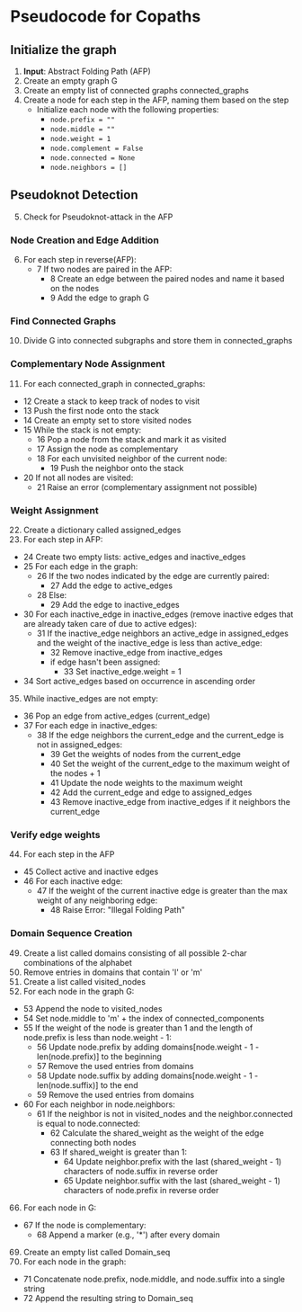 # Pseudocode for Copaths

## Initialize the graph

1. **Input**: Abstract Folding Path (AFP)
2. Create an empty graph G
3. Create an empty list of connected graphs connected_graphs
4. Create a node for each step in the AFP, naming them based on the step
   - Initialize each node with the following properties:
     - `node.prefix = ""`
     - `node.middle = ""`
     - `node.weight = 1`
     - `node.complement = False`
     - `node.connected = None`
     - `node.neighbors = []`

## Pseudoknot Detection

5. Check for Pseudoknot-attack in the AFP

### Node Creation and Edge Addition

6. For each step in reverse(AFP):
   - 7 If two nodes are paired in the AFP:
     - 8 Create an edge between the paired nodes and name it based on the nodes
     - 9 Add the edge to graph G

### Find Connected Graphs

10. Divide G into connected subgraphs and store them in connected_graphs

### Complementary Node Assignment

11. For each connected_graph in connected_graphs:
   - 12 Create a stack to keep track of nodes to visit
   - 13 Push the first node onto the stack
   - 14 Create an empty set to store visited nodes
   - 15 While the stack is not empty:
      - 16 Pop a node from the stack and mark it as visited
      - 17 Assign the node as complementary
      - 18 For each unvisited neighbor of the current node:
        - 19 Push the neighbor onto the stack
   - 20 If not all nodes are visited:
     - 21 Raise an error (complementary assignment not possible)

### Weight Assignment

22. Create a dictionary called assigned_edges
23. For each step in AFP:
   - 24 Create two empty lists: active_edges and inactive_edges
   - 25 For each edge in the graph:
     - 26 If the two nodes indicated by the edge are currently paired:
       - 27 Add the edge to active_edges
     - 28 Else:
       - 29 Add the edge to inactive_edges
   - 30 For each inactive_edge in inactive_edges (remove inactive edges that are already taken care of due to active edges):
     - 31 If the inactive_edge neighbors an active_edge in assigned_edges and the weight of the inactive_edge is less than active_edge:
       - 32 Remove inactive_edge from inactive_edges
       - if edge hasn't been assigned:
          - 33 Set inactive_edge.weight = 1
   - 34 Sort active_edges based on occurrence in ascending order

35. While inactive_edges are not empty:
   - 36 Pop an edge from active_edges (current_edge)
   - 37 For each edge in inactive_edges:
     - 38 If the edge neighbors the current_edge and the current_edge is not in assigned_edges:
       - 39 Get the weights of nodes from the current_edge
       - 40 Set the weight of the current_edge to the maximum weight of the nodes + 1
       - 41 Update the node weights to the maximum weight
       - 42 Add the current_edge and edge to assigned_edges
       - 43 Remove inactive_edge from inactive_edges if it neighbors the current_edge

### Verify edge weights

44.  For each step in the AFP
  - 45 Collect active and inactive edges
  - 46 For each inactive edge:
    - 47 If the weight of the current inactive edge is greater than the max weight of any neighboring edge:
      - 48 Raise Error: "Illegal Folding Path" 

### Domain Sequence Creation

49. Create a list called domains consisting of all possible 2-char combinations of the alphabet
50. Remove entries in domains that contain 'l' or 'm'
51. Create a list called visited_nodes
52. For each node in the graph G:
   - 53 Append the node to visited_nodes
   - 54 Set node.middle to 'm' + the index of connected_components
   - 55 If the weight of the node is greater than 1 and the length of node.prefix is less than node.weight - 1:
     - 56 Update node.prefix by adding domains[node.weight - 1 - len(node.prefix)] to the beginning
     - 57 Remove the used entries from domains
     - 58 Update node.suffix by adding domains[node.weight - 1 - len(node.suffix)] to the end
     - 59 Remove the used entries from domains
   - 60 For each neighbor in node.neighbors:
     - 61 If the neighbor is not in visited_nodes and the neighbor.connected is equal to node.connected:
       - 62 Calculate the shared_weight as the weight of the edge connecting both nodes
       - 63 If shared_weight is greater than 1:
         - 64 Update neighbor.prefix with the last (shared_weight - 1) characters of node.suffix in reverse order
         - 65 Update neighbor.suffix with the last (shared_weight - 1) characters of node.prefix in reverse order

66. For each node in G:
   - 67 If the node is complementary:
     - 68 Append a marker (e.g., '*') after every domain

69. Create an empty list called Domain_seq
70. For each node in the graph:
   - 71 Concatenate node.prefix, node.middle, and node.suffix into a single string
   - 72 Append the resulting string to Domain_seq
